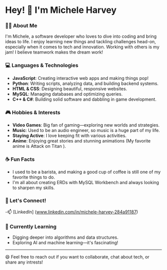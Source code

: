 

# Hey! 👋 I'm Michele Harvey

### 🌟💞️ About Me

I'm Michele, a software developer who loves to dive into coding and bring ideas to life. I enjoy learning new things and tackling challenges head-on, especially when it comes to tech and innovation. Working with others is my jam! I believe teamwork makes the dream work!

### 💻 Languages & Technologies

- **JavaScript**: Creating interactive web apps and making things pop!
- **Python**: Writing scripts, analyzing data, and building backend systems.
- **HTML & CSS**: Designing beautiful, responsive websites.
- **MySQL**: Managing databases and optimizing queries.
- **C++ & C#**: Building solid software and dabbling in game development.

### 🎮 Hobbies & Interests

- **Video Games**: Big fan of gaming—exploring new worlds and strategies.
- **Music**: Used to be an audio engineer, so music is a huge part of my life.
- **Staying Active**: I love keeping fit with various activities.
- **Anime**: Enjoying great stories and stunning animations (My favorite anime is Attack on Titan ).

### ☕ Fun Facts

- I used to be a barista, and making a good cup of coffee is still one of my favorite things to do.
- I'm all about creating ERDs with MySQL Workbench and always looking to sharpen my skills.

### 🚀 Let's Connect!

-📫  [LinkedIn] (www.linkedin.com/in/michele-harvey-284a91187)

### 🌱 Currently Learning

- Digging deeper into algorithms and data structures.
- Exploring AI and machine learning—it's fascinating!

---

😄 Feel free to reach out if you want to collaborate, chat about tech, or share any intrests!
